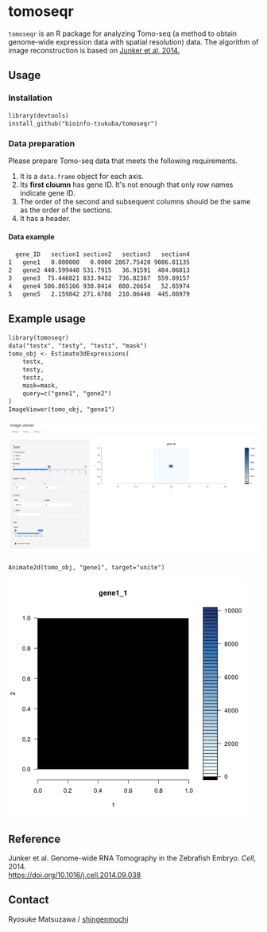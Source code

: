 # tomoseqr

`tomoseqr` is an R package for analyzing Tomo-seq (a method to obtain
genome-wide expression data with spatial resolution) data. The algorithm
of image reconstruction is based on [Junker et al, 2014.](#reference)

## Usage

### Installation

```{r}
library(devtools)
install_github("bioinfo-tsukuba/tomoseqr")
```

### Data preparation

Please prepare Tomo-seq data that meets the following requirements.

1. It is a `data.frame` object for each axis.
1. Its **first cloumn** has gene ID. It's not enough that only row
names indicate gene ID.
1. The order of the second and subsequent columns should be the same as
the order of the sections.
1. It has a header.

#### Data example

```{r}
  gene_ID   section1 section2   section3   section4
1   gene1   0.000000   0.0000 2867.75420 9086.81135
2   gene2 440.599448 531.7915   36.91591  484.06813
3   gene3  75.446821 833.9432  736.82367  559.89157
4   gene4 506.865166 930.0414  880.26654   52.85974
5   gene5   2.159842 271.6788  210.06446  445.08979
```

## Example usage

```{r}
library(tomoseqr)
data("testx", "testy", "testz", "mask")
tomo_obj <- Estimate3dExpressions(
    testx,
    testy,
    testz,
    mask=mask,
    query=c("gene1", "gene2")
)
ImageViewer(tomo_obj, "gene1")
```

![example](./inst/images/imageviewer_example.png)

```{r}
Animate2d(tomo_obj, "gene1", target="unite")
```

![example](./inst/images/gene1_unite_1_2.gif)

## Reference

Junker et al. Genome-wide RNA Tomography in the Zebrafish Embryo.
*Cell*, 2014.  
<https://doi.org/10.1016/j.cell.2014.09.038>

## Contact

Ryosuke Matsuzawa / [shingenmochi](https://github.com/shingenmochi)
